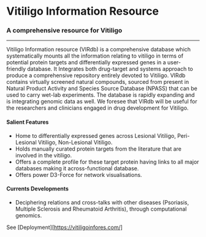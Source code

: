 # Vitiligo Information Resource 
### A comprehensive resource for Vitiligo
---

Vitiligo Information resource (VIRdb) is a comprehensive database which systematically mounts all the information relating to vitiligo in terms of potential protein targets and differentially expressed genes in a user-friendly database. It Integrates both drug-target and systems approach to produce a comprehensive repository entirely devoted to Vitiligo. VIRdb contains virtually screened natural compounds, sourced from present in Natural Product Activity and Species Source Database (NPASS) that can be used to carry wet-lab experiments. The database is rapidly expanding and is integrating genomic data as well. We foresee that VIRdb will be useful for the researchers and clinicians engaged in drug development for Vitiligo.


#### Salient Features

- Home to differentially expressed genes across Lesional Vitiligo, Peri-Lesional Vitiligo, Non-Lesional Vitiligo.
- Holds manually curated protein targets from the literature that are involved in the vitiligo.
- Offers a complete profile for these target protein having links to all major databases making it across-functional database.
- Offers power D3-Force for network visualisations.


#### Currents Developments
- Deciphering relations and cross-talks with other diseases (Psoriasis, Multiple Sclerosis and Rheumatoid Arthritis), through computational genomics.

See [Deployment][https://vitiligoinfores.com/]

